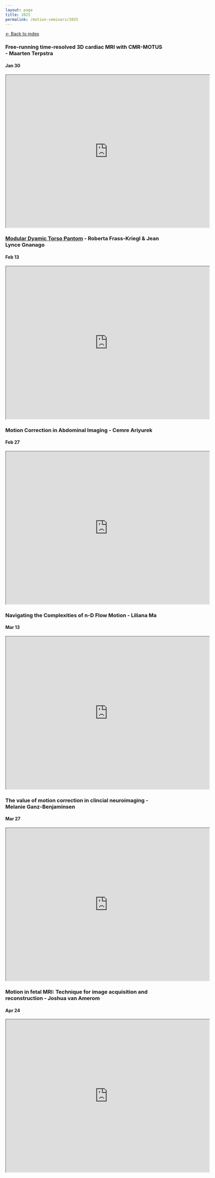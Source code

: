 ```yaml
---
layout: page
title: 2025
permalink: /motion-seminars/2025
---
```


[← Back to index](index)

### Free-running time-resolved 3D cardiac MRI with CMR-MOTUS - Maarten Terpstra
#### Jan 30
<iframe src="https://drive.google.com/file/d/1UWBnmPMmvqj3ncTRfu7awpJCOFJ0KbP6/preview" width="640" height="480" allow="autoplay"></iframe>

### [Modular Dyamic Torso Pantom](https://zenodo.org/records/10997616) - Roberta Frass-Kriegl & Jean Lynce Gnanago
#### Feb 13
<iframe src="https://drive.google.com/file/d/1F475v1ZQQD4ZGabsQqnJauJw6BOS5WSP/preview" width="640" height="480" allow="autoplay"></iframe>

### Motion Correction in Abdominal Imaging - Cemre Ariyurek
#### Feb 27
<iframe src="https://drive.google.com/file/d/1KVbZpczTko5jsxU1twg0XeYHNpqXdVeO/preview" width="640" height="480" allow="autoplay"></iframe>

### Navigating the Complexities of n-D Flow Motion - Liliana Ma
#### Mar 13
<iframe src="https://drive.google.com/file/d/1Tx1A9KmVDj_MeJS6BPD-wFjv59yDnaaG/preview" width="640" height="480" allow="autoplay"></iframe>

### The value of motion correction in clincial neuroimaging - Melanie Ganz-Benjaminsen
#### Mar 27
<iframe src="https://drive.google.com/file/d/1nXJHIRxzpxTNUntK7cfTpuxplCrn5l_p/preview" width="640" height="480" allow="autoplay"></iframe>

### Motion in fetal MRI: Technique for image acquisition and reconstruction - Joshua van Amerom
#### Apr 24
<iframe src="https://drive.google.com/file/d/1yuFE7bzJz8qhUxDFg5C1BIRC2VRUwNwM/preview" width="640" height="480" allow="autoplay"></iframe>